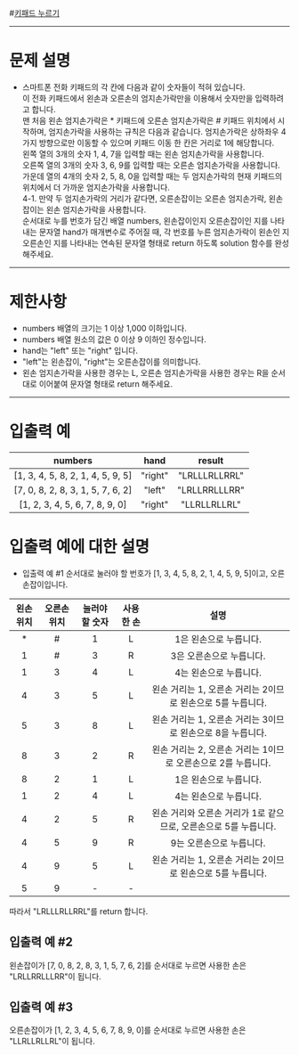 #[키패드 누르기](https://programmers.co.kr/learn/courses/30/lessons/67256)    

---
# 문제 설명
* 스마트폰 전화 키패드의 각 칸에 다음과 같이 숫자들이 적혀 있습니다.    
이 전화 키패드에서 왼손과 오른손의 엄지손가락만을 이용해서 숫자만을 입력하려고 합니다.    
맨 처음 왼손 엄지손가락은 * 키패드에 오른손 엄지손가락은 # 키패드 위치에서 시작하며, 엄지손가락을 사용하는 규칙은 다음과 같습니다.
엄지손가락은 상하좌우 4가지 방향으로만 이동할 수 있으며 키패드 이동 한 칸은 거리로 1에 해당합니다.   
왼쪽 열의 3개의 숫자 1, 4, 7을 입력할 때는 왼손 엄지손가락을 사용합니다.   
오른쪽 열의 3개의 숫자 3, 6, 9를 입력할 때는 오른손 엄지손가락을 사용합니다.     
가운데 열의 4개의 숫자 2, 5, 8, 0을 입력할 때는 두 엄지손가락의 현재 키패드의 위치에서 더 가까운 엄지손가락을 사용합니다.  
4-1. 만약 두 엄지손가락의 거리가 같다면, 오른손잡이는 오른손 엄지손가락, 왼손잡이는 왼손 엄지손가락을 사용합니다.  
순서대로 누를 번호가 담긴 배열 numbers, 왼손잡이인지 오른손잡이인 지를 나타내는 문자열 hand가 매개변수로 주어질 때, 각 번호를 누른 엄지손가락이 왼손인 지 오른손인 지를 나타내는 연속된 문자열 형태로 return 하도록 solution 함수를 완성해주세요.
---
# 제한사항
* numbers 배열의 크기는 1 이상 1,000 이하입니다.
* numbers 배열 원소의 값은 0 이상 9 이하인 정수입니다.
* hand는 "left" 또는 "right" 입니다.
* "left"는 왼손잡이, "right"는 오른손잡이를 의미합니다.  
* 왼손 엄지손가락을 사용한 경우는 L, 오른손 엄지손가락을 사용한 경우는 R을 순서대로 이어붙여 문자열 형태로 return 해주세요.
---
# 입출력 예

numbers|	hand	|result|
:---:|:---:|:---:|
[1, 3, 4, 5, 8, 2, 1, 4, 5, 9, 5]|	"right"	|"LRLLLRLLRRL"|
[7, 0, 8, 2, 8, 3, 1, 5, 7, 6, 2]|	"left"|	"LRLLRRLLLRR"|
[1, 2, 3, 4, 5, 6, 7, 8, 9, 0]|	"right"|	"LLRLLRLLRL"|

# 입출력 예에 대한 설명
* 입출력 예 #1
순서대로 눌러야 할 번호가 [1, 3, 4, 5, 8, 2, 1, 4, 5, 9, 5]이고, 오른손잡이입니다.
  
왼손위치|오른손 위치|눌러야 할 숫자|사용한 손|설명
:---:|:---:|:---:|:---:|:---:|
*|	#	|1	|L	|1은 왼손으로 누릅니다.
1|	#	|3	|R	|3은 오른손으로 누릅니다.
1	|3	|4	|L	|4는 왼손으로 누릅니다.
4	|3	|5|	L	|왼손 거리는 1, 오른손 거리는 2이므로 왼손으로 5를 누릅니다.
5|	3	|8|	L	|왼손 거리는 1, 오른손 거리는 3이므로 왼손으로 8을 누릅니다.
8	|3	|2|	R|	왼손 거리는 2, 오른손 거리는 1이므로 오른손으로 2를 누릅니다.
8|	2	|1|	L	|1은 왼손으로 누릅니다.
1	|2|	4|	L	|4는 왼손으로 누릅니다.
4|	2	|5	|R|	왼손 거리와 오른손 거리가 1로 같으므로, 오른손으로 5를 누릅니다.
4|	5|	9	|R|	9는 오른손으로 누릅니다.
4|	9	|5	|L	|왼손 거리는 1, 오른손 거리는 2이므로 왼손으로 5를 누릅니다.
5|	9	|-	|-|

따라서 "LRLLLRLLRRL"를 return 합니다.
## 입출력 예 #2
왼손잡이가 [7, 0, 8, 2, 8, 3, 1, 5, 7, 6, 2]를 순서대로 누르면 사용한 손은 "LRLLRRLLLRR"이 됩니다.
## 입출력 예 #3
오른손잡이가 [1, 2, 3, 4, 5, 6, 7, 8, 9, 0]를 순서대로 누르면 사용한 손은 "LLRLLRLLRL"이 됩니다.